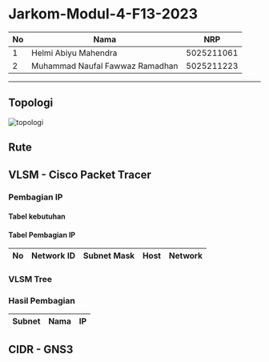 # Jarkom-Modul-4-F13-2023

| **No** | **Nama**                         | **NRP**    |
| ------ | -------------------------------- | ---------- |
| 1      | Helmi Abiyu Mahendra             | 5025211061 |
| 2      | Muhammad Naufal Fawwaz Ramadhan  | 5025211223 |


--------------------------------
## Topologi

![topologi](images/topologi.png)

## Rute



## VLSM - Cisco Packet Tracer

### Pembagian IP

#### Tabel kebutuhan



#### Tabel Pembagian IP

| No | Network ID | Subnet Mask | Host | Network |
| - | - | - | - | - |

### VLSM Tree



### Hasil Pembagian

| Subnet | Nama | IP |
| - | - | - |

## CIDR - GNS3

